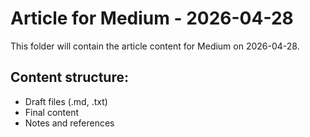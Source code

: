 # Article for Medium - 2026-04-28

This folder will contain the article content for Medium on 2026-04-28.

## Content structure:
- Draft files (.md, .txt)
- Final content
- Notes and references
